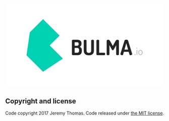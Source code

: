 [![Bulma: a Flexbox CSS framework](https://raw.githubusercontent.com/jgthms/bulma/master/docs/images/bulma-banner.png)](http://bulma.io)

## Copyright and license

Code copyright 2017 Jeremy Thomas. Code released under [the MIT license](https://github.com/jgthms/bulma/blob/master/LICENSE).
